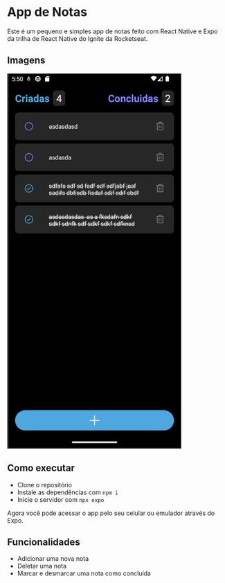 # App de Notas

Este é um pequeno e simples app de notas feito com React Native e Expo da trilha de React Native do Ignite da Rocketseat.

## Imagens

![image](./assets/print1.png)

## Como executar

- Clone o repositório
- Instale as dependências com `npm i`
- Inicie o servidor com `npx expo`

Agora você pode acessar o app pelo seu celular ou emulador através do Expo.

## Funcionalidades

- Adicionar uma nova nota
- Deletar uma nota
- Marcar e desmarcar uma nota como concluída

